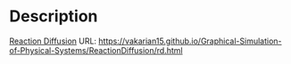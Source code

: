 # **Description**
[Reaction Diffusion](https://karlsims.com/rd.html)
URL: https://vakarian15.github.io/Graphical-Simulation-of-Physical-Systems/ReactionDiffusion/rd.html